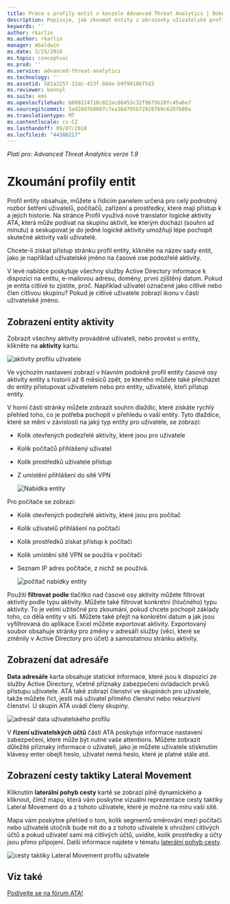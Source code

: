 ```yaml
---
title: Práce s profily entit v konzole Advanced Threat Analytics | Dokumentace Microsoftu
description: Popisuje, jak zkoumat entity z obrazovky uživatelské profily v konzole ATA
keywords: ''
author: rkarlin
ms.author: rkarlin
manager: mbaldwin
ms.date: 3/25/2018
ms.topic: conceptual
ms.prod: ''
ms.service: advanced-threat-analytics
ms.technology: ''
ms.assetid: 581a3257-32dc-453f-b84e-b9f99186f5d3
ms.reviewer: bennyl
ms.suite: ems
ms.openlocfilehash: b809224710c022ec86453c32f0675b28fc45a6e7
ms.sourcegitcommit: 5ad28d7b0607c7ea36d795b72928769c629fb80a
ms.translationtype: MT
ms.contentlocale: cs-CZ
ms.lasthandoff: 09/07/2018
ms.locfileid: "44166217"
---
```

*Platí pro: Advanced Threat Analytics verze 1.9*



# <a name="investigating-entity-profiles"></a>Zkoumání profily entit

Profil entity obsahuje, můžete s řídicím panelem určená pro celý podrobný rozbor šetření uživatelů, počítačů, zařízení a prostředky, které mají přístup k a jejich historie. Na stránce Profil využívá nové translator logické aktivity ATA, která může podívat na skupinu aktivit, ke kterým dochází (souhrn až minutu) a seskupovat je do jedné logické aktivity umožňují lépe pochopit skutečné aktivity vaší uživatelé.

Chcete-li získat přístup stránku profil entity, klikněte na název sady entit, jako je například uživatelské jméno na časové ose podezřelé aktivity.

V levé nabídce poskytuje všechny služby Active Directory informace k dispozici na entitu, e-mailovou adresu, domény, první zjištěný datum. Pokud je entita citlivé to zjistíte, proč. Například uživatel označené jako citlivé nebo člen citlivou skupinu?
Pokud je citlivé uživatele zobrazí ikonu v části uživatelské jméno.

## <a name="view-entity-activities"></a>Zobrazení entity aktivity

Zobrazit všechny aktivity prováděné uživateli, nebo provést u entity, klikněte na **aktivity** kartu. 

 ![aktivity profilu uživatele](media/user-profile-activities.png)

Ve výchozím nastavení zobrazí v hlavním podokně profil entity časové osy aktivity entity s historií až 6 měsíců zpět, ze kterého můžete také přecházet do entity přistupovat uživatelem nebo pro entity, uživatelé, kteří přístup entity.

V horní části stránky můžete zobrazit souhrn dlaždic, které získáte rychlý přehled toho, co je potřeba pochopit v přehledu o vaší entity. Tyto dlaždice, které se mění v závislosti na jaký typ entity pro uživatele, se zobrazí:
- Kolik otevřených podezřelé aktivity, které jsou pro uživatele
- Kolik počítačů přihlášený uživatel
- Kolik prostředků uživatele přístup
- Z umístění přihlášení do sítě VPN

  ![Nabídka entity](media/entity-menu.png)

Pro počítače se zobrazí:
- Kolik otevřených podezřelé aktivity, které jsou pro počítač
- Kolik uživatelů přihlášení na počítači
- Kolik prostředků získat přístup k počítači
- Kolik umístění sítě VPN se použila v počítači
- Seznam IP adres počítače, z nichž se používá.

  ![počítač nabídky entity](media/entity-computer.png)

Použití **filtrovat podle** tlačítko nad časové osy aktivity můžete filtrovat aktivity podle typu aktivity. Můžete také filtrovat konkrétní (hlučného) typu aktivity. To je velmi užitečné pro zkoumání, pokud chcete pochopit základy toho, co dělá entity v síti. Můžete také přejít na konkrétní datum a jak jsou vyfiltrovaná do aplikace Excel můžete exportovat aktivity. Exportovaný soubor obsahuje stránky pro změny v adresáři služby (věci, které se změnily v Active Directory pro účet) a samostatnou stránku aktivity. 

## <a name="view-directory-data"></a>Zobrazení dat adresáře

**Data adresáře** karta obsahuje statické informace, které jsou k dispozici ze služby Active Directory, včetně příznaky zabezpečení ovládacích prvků přístupu uživatele. ATA také zobrazí členství ve skupinách pro uživatele, takže můžete říct, jestli má uživatel přímého členství nebo rekurzivní členství. U skupin ATA uvádí členy skupiny.

 ![adresář data uživatelského profilu](media/user-profile-dir-data.png)

V **řízení uživatelských účtů** části ATA poskytuje informace nastavení zabezpečení, které může být nutné vaše attentions. Můžete zobrazit důležité příznaky informace o uživateli, jako je můžete uživatele stisknutím klávesy enter obejít heslo, uživatel nemá heslo, které je platné stále atd. 

## <a name="view-lateral-movement-paths"></a>Zobrazení cesty taktiky Lateral Movement

Kliknutím **laterální pohyb cesty** kartě se zobrazí plně dynamického a kliknout, čímž mapu, která vám poskytne vizuální reprezentace cesty taktiky Lateral Movement do a z tohoto uživatele, které je možné na míru vaší sítě.

Mapa vám poskytne přehled o tom, kolik segmentů směrování mezi počítači nebo uživatelé útočník bude mít do a z tohoto uživatele k ohrožení citlivých účtů a pokud uživatel sami má citlivých účtů, uvidíte, kolik prostředky a účty jsou přímo připojení. Další informace najdete v tématu [laterální pohyb cesty](use-case-lateral-movement-path.md). 

 ![cesty taktiky Lateral Movement profilu uživatele](media/user-profile-lateral-movement-paths.png)


## <a name="see-also"></a>Viz také
[Podívejte se na fórum ATA!](https://social.technet.microsoft.com/Forums/security/home?forum=mata)
